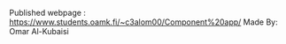 Published webpage : https://www.students.oamk.fi/~c3alom00/Component%20app/
Made By: Omar Al-Kubaisi 
